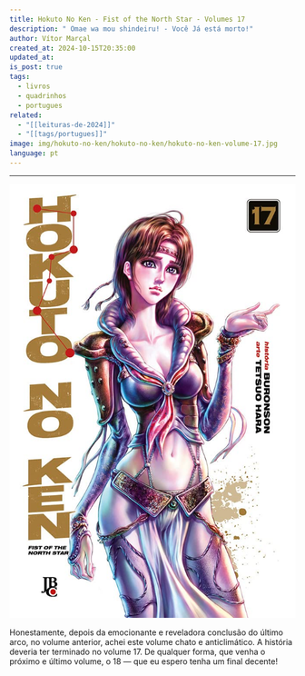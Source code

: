 ```yaml
---
title: Hokuto No Ken - Fist of the North Star - Volumes 17
description: " Omae wa mou shindeiru! - Você Já está morto!"
author: Vítor Marçal
created_at: 2024-10-15T20:35:00
updated_at: 
is_post: true
tags:
  - livros
  - quadrinhos
  - portugues
related:
  - "[[leituras-de-2024]]"
  - "[[tags/portugues]]"
image: img/hokuto-no-ken/hokuto-no-ken/hokuto-no-ken-volume-17.jpg
language: pt
---
```

----

![hokuto-no-ken-volume-17](img/hokuto-no-ken/hokuto-no-ken-volume-17.jpg)

Honestamente, depois da emocionante e reveladora conclusão do último arco, no volume anterior, achei este volume chato e anticlimático. A história deveria ter terminado no volume 17. De qualquer forma, que venha o próximo e último volume, o 18 — que eu espero tenha um final decente!